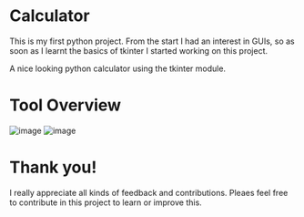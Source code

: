 # Calculator

This is my first python project. From the start I had an interest in GUIs, 
so as soon as I learnt the basics of tkinter I started working on this project.

A nice looking python calculator using the tkinter module.

# Tool Overview

![image](https://user-images.githubusercontent.com/95087498/174279386-933852e0-52de-4164-b047-539ede8c66c4.png)
![image](https://user-images.githubusercontent.com/95087498/174279441-68b85e24-3b5c-430e-9bdb-896cb16994b1.png)

# Thank you!

I really appreciate all kinds of feedback and contributions. Pleaes feel free to contribute in this project to learn or improve this.
